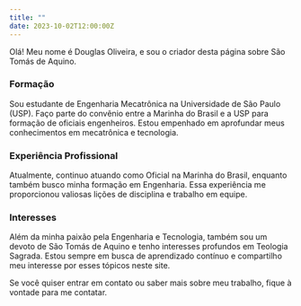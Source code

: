 ```yaml
---
title: ""
date: 2023-10-02T12:00:00Z
---
```



Olá! Meu nome é Douglas Oliveira, e sou o criador desta página sobre São Tomás de Aquino.

### Formação

Sou estudante de Engenharia Mecatrônica na Universidade de São Paulo (USP). Faço parte do convênio entre a Marinha do Brasil e a USP para formação de oficiais engenheiros. Estou empenhado em aprofundar meus conhecimentos em mecatrônica e tecnologia.

### Experiência Profissional

Atualmente, continuo atuando como Oficial na Marinha do Brasil, enquanto também busco minha formação em Engenharia. Essa experiência me proporcionou valiosas lições de disciplina e trabalho em equipe.

### Interesses

Além da minha paixão pela Engenharia e Tecnologia, também sou um devoto de São Tomás de Aquino e tenho interesses profundos em Teologia Sagrada. Estou sempre em busca de aprendizado contínuo e compartilho meu interesse por esses tópicos neste site.

Se você quiser entrar em contato ou saber mais sobre meu trabalho, fique à vontade para me contatar.
